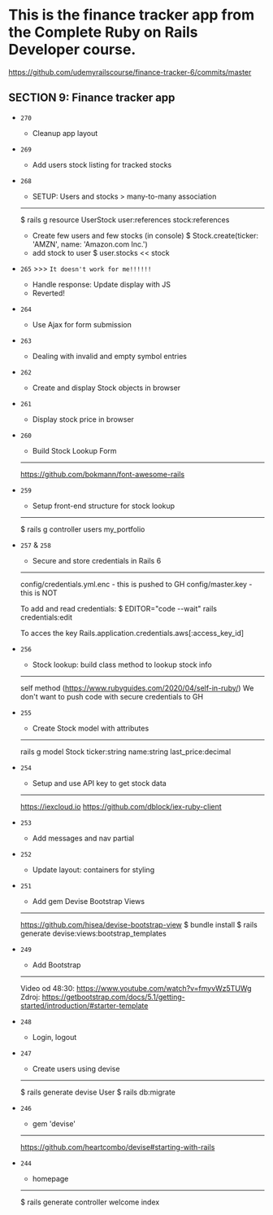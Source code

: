 # This is the finance tracker app from the Complete Ruby on Rails Developer course.
https://github.com/udemyrailscourse/finance-tracker-6/commits/master

SECTION 9: Finance tracker app
--------------------------------
* `270`
  * Cleanup app layout

* `269`
  * Add users stock listing for tracked stocks

* `268`
  * SETUP: Users and stocks > many-to-many association
  ---
  $ rails g resource UserStock user:references stock:references
  * Create few users and few stocks (in console)
  $ Stock.create(ticker: 'AMZN', name: 'Amazon.com Inc.')
  * add stock to user
  $ user.stocks << stock

* `265` >>> `It doesn't work for me!!!!!!`
  * Handle response: Update display with JS
  * Reverted!

* `264`
  * Use Ajax for form submission

* `263`
  * Dealing with invalid and empty symbol entries

* `262`
  * Create and display Stock objects in browser

* `261`
  * Display stock price in browser

* `260`
  * Build Stock Lookup Form
  ---
  https://github.com/bokmann/font-awesome-rails

* `259`
  * Setup front-end structure for stock lookup
  ---
  $ rails g controller users my_portfolio

* `257` & `258`
  * Secure and store credentials in Rails 6
  ---
  config/credentials.yml.enc - this is pushed to GH
  config/master.key - this is NOT

  To add and read credentials:
  $ EDITOR="code --wait" rails credentials:edit

  To acces the key
  Rails.application.credentials.aws[:access_key_id]

* `256`
  * Stock lookup: build class method to lookup stock info
  ---
  self method (https://www.rubyguides.com/2020/04/self-in-ruby/)
  We don't want to push code with secure credentials to GH

* `255`
  * Create Stock model with attributes
  ---
  rails g model Stock ticker:string name:string last_price:decimal

* `254`
  * Setup and use API key to get stock data
  ---
  https://iexcloud.io
  https://github.com/dblock/iex-ruby-client

* `253`
  * Add messages and nav partial

* `252`
  * Update layout: containers for styling

* `251`
  * Add gem Devise Bootstrap Views
  ---
  https://github.com/hisea/devise-bootstrap-view
  $ bundle install
  $ rails generate devise:views:bootstrap_templates

* `249`
  * Add Bootstrap
  ---
  Video od 48:30: https://www.youtube.com/watch?v=fmyvWz5TUWg
  Zdroj: https://getbootstrap.com/docs/5.1/getting-started/introduction/#starter-template


* `248`
  * Login, logout

* `247`
  * Create users using devise
  ---
  $ rails generate devise User
  $ rails db:migrate

* `246`
  * gem 'devise'
  --- 
  https://github.com/heartcombo/devise#starting-with-rails


* `244`
  * homepage
  ---
  $ rails generate controller welcome index
